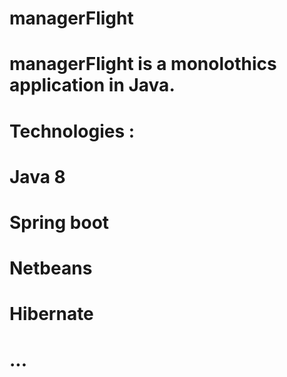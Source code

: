 # managerFlight
# managerFlight is a monolothics application in Java.
# Technologies : 
# Java 8
# Spring boot
# Netbeans
# Hibernate
# ...
